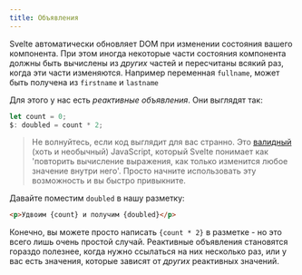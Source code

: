 ```yaml
---
title: Объявления
---
```


Svelte автоматически обновляет DOM при изменении состояния вашего компонента. При этом иногда некоторые части состояния компонента должны быть вычислены из *других* частей и пересчитаны всякий раз, когда эти части изменяются. Например переменная `fullname`, может быть получена из `firstname` и `lastname`

Для этого у нас есть *реактивные объявления*. Они выглядят так:

```js
let count = 0;
$: doubled = count * 2;
```

> Не волнуйтесь, если код выглядит для вас странно. Это [валидный](https://developer.mozilla.org/en-US/docs/Web/JavaScript/Reference/Statements/label) (хоть и необычный) JavaScript, который Svelte понимает как 'повторить вычисление выражения, как только изменится любое значение внутри него'. Просто начните использовать эту возможность и вы быстро привыкните.

Давайте поместим `doubled` в нашу разметку:

```html
<p>Удвоим {count} и получим {doubled}</p>
```

Конечно, вы можете просто написать `{count * 2}` в разметке - но это всего лишь очень простой случай. Реактивные объявления становятся гораздо полезнее, когда нужно ссылаться на них несколько раз, или у вас есть значения, которые зависят от *других* реактивных значений.